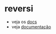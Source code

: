 # reversi

- veja os [docs](docs/Projeto1.pdf)
- veja [documentação](https://www.baeldung.com/a-guide-to-java-sockets)
